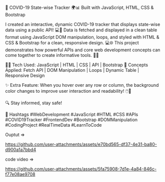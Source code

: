 🚨 COVID-19 State-wise Tracker 🌍📊 Built with JavaScript, HTML, CSS & Bootstrap


I created an interactive, dynamic COVID-19 tracker that displays state-wise data using a public API! 💻🦠 Data is fetched and displayed in a clean table format using JavaScript DOM manipulation, loops, and styled with HTML & CSS & Bootstrap for a clean, responsive design. 💻🌐
This project demonstrates how powerful APIs and core web development concepts can come together to create informative tools. 💪✨

👨‍💻 Tech Used: JavaScript | HTML | CSS | API | Bootstrap
🧠 Concepts Applied: Fetch API | DOM Manipulation | Loops | Dynamic Table |  Responsive Design

✨ Extra Feature: When you hover over any row or column, the background color changes to improve user interaction and readability! 🖱️🎨

🔍 Stay informed, stay safe!

🔖 Hashtags
#WebDevelopment #JavaScript #HTML #CSS #APIs #COVID19Tracker #FrontendDev #Bootstrap #DOMManipulation #CodingProject #RealTimeData #LearnToCode 


Ouptut =>

https://github.com/user-attachments/assets/e70bd565-df37-4e31-ba80-d900a1a7bbd4

code video =>



https://github.com/user-attachments/assets/5fa75908-7d1e-4a84-846c-f77e08ae9708

